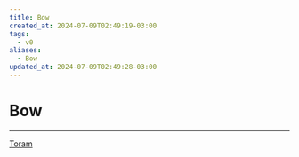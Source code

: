 ```yaml
---
title: Bow
created_at: 2024-07-09T02:49:19-03:00
tags:
  - v0
aliases:
  - Bow
updated_at: 2024-07-09T02:49:28-03:00
---
```

# Bow
---

[Toram](_draft/2024/07/2024-07-06-Toram.md)